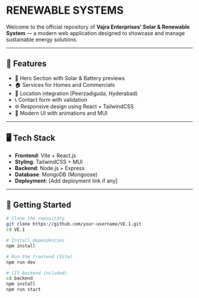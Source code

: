 # RENEWABLE SYSTEMS

Welcome to the official repository of **Vajra Enterprises' Solar & Renewable System** — a modern web application designed to showcase and manage sustainable energy solutions.

---

## 🌟 Features

- 🔋 Hero Section with Solar & Battery previews
- 🏠 Services for Homes and Commercials
- 📍 Location integration (Peerzadiguda, Hyderabad)
- 📞 Contact form with validation
- 🌐 Responsive design using React + TailwindCSS
- 🎨 Modern UI with animations and MUI

---

## 🖥️ Tech Stack

- **Frontend**: Vite + React.js
- **Styling**: TailwindCSS + MUI
- **Backend**: Node.js + Express
- **Database**: MongoDB (Mongoose)
- **Deployment**: [Add deployment link if any]

---

## 🚀 Getting Started

```bash
# Clone the repository
git clone https://github.com/your-username/VE.1.git
cd VE.1

# Install dependencies
npm install

# Run the frontend (Vite)
npm run dev

# (If backend included)
cd backend
npm install
npm run start

